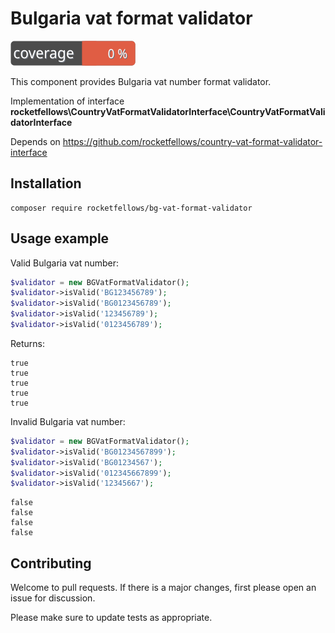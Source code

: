 # Bulgaria vat format validator

![Code Coverage Badge](./badge.svg)

This component provides Bulgaria vat number format validator.

Implementation of interface **rocketfellows\CountryVatFormatValidatorInterface\CountryVatFormatValidatorInterface**

Depends on https://github.com/rocketfellows/country-vat-format-validator-interface

## Installation

```shell
composer require rocketfellows/bg-vat-format-validator
```

## Usage example

Valid Bulgaria vat number:

```php
$validator = new BGVatFormatValidator();
$validator->isValid('BG123456789');
$validator->isValid('BG0123456789');
$validator->isValid('123456789');
$validator->isValid('0123456789');
```

Returns:

```shell
true
true
true
true
true
```

Invalid Bulgaria vat number:

```php
$validator = new BGVatFormatValidator();
$validator->isValid('BG01234567899');
$validator->isValid('BG01234567');
$validator->isValid('012345667899');
$validator->isValid('12345667');
```

```shell
false
false
false
false
```

## Contributing

Welcome to pull requests. If there is a major changes, first please open an issue for discussion.

Please make sure to update tests as appropriate.
